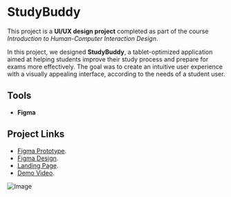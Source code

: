 # StudyBuddy

This project is a **UI/UX design project** completed as part of the course *Introduction to Human-Computer Interaction Design*.  

In this project, we designed **StudyBuddy**, a tablet-optimized application aimed at helping students improve their study process and prepare for exams more effectively. The goal was to create an intuitive user experience with a visually appealing interface, according to the needs of a student user.  

## Tools
- **Figma**

## Project Links
- [Figma Prototype](https://www.figma.com/proto/adUglIBOZpbeqgf9MpiR19/Study-Buddy?node-id=883-716&t=kEG6JU01DIjrAUif-1).
- [Figma Design](https://www.figma.com/design/adUglIBOZpbeqgf9MpiR19/Study-Buddy?node-id=597-35&t=kEG6JU01DIjrAUif-1).
- [Landing Page](https://noammaoz1.wixsite.com/studybuddy-8).
- [Demo Video](https://youtu.be/dsfidupip4I).


![Image](https://github.com/user-attachments/assets/ee847f0f-688f-4d2f-b050-6058360d7eb4)
